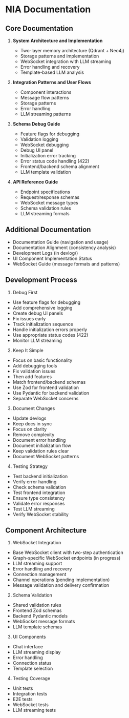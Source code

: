 # NIA Documentation

## Core Documentation

1. **System Architecture and Implementation**
   - Two-layer memory architecture (Qdrant + Neo4j)
   - Storage patterns and implementation
   - WebSocket integration with LLM streaming
   - Error handling and recovery
   - Template-based LLM analysis

2. **Integration Patterns and User Flows**
   - Component interactions
   - Message flow patterns
   - Storage patterns
   - Error handling
   - LLM streaming patterns

3. **Schema Debug Guide**
   - Feature flags for debugging
   - Validation logging
   - WebSocket debugging
   - Debug UI panel
   - Initialization error tracking
   - Error status code handling (422)
   - Frontend/backend schema alignment
   - LLM template validation

4. **API Reference Guide**
   - Endpoint specifications
   - Request/response schemas
   - WebSocket message types
   - Schema validation rules
   - LLM streaming formats

## Additional Documentation

- Documentation Guide (navigation and usage)
- Documentation Alignment (consistency analysis)
- Development Logs (in devlog/)
- UI Component Implementation Status
- WebSocket Guide (message formats and patterns)

## Development Process

1. Debug First
- Use feature flags for debugging
- Add comprehensive logging
- Create debug UI panels
- Fix issues early
- Track initialization sequence
- Handle initialization errors properly
- Use appropriate status codes (422)
- Monitor LLM streaming

2. Keep It Simple
- Focus on basic functionality
- Add debugging tools
- Fix validation issues
- Then add features
- Match frontend/backend schemas
- Use Zod for frontend validation
- Use Pydantic for backend validation
- Separate WebSocket concerns

3. Document Changes
- Update devlogs
- Keep docs in sync
- Focus on clarity
- Remove complexity
- Document error handling
- Document initialization flow
- Keep validation rules clear
- Document WebSocket patterns

4. Testing Strategy
- Test backend initialization
- Verify error handling
- Check schema validation
- Test frontend integration
- Ensure type consistency
- Validate error responses
- Test LLM streaming
- Verify WebSocket stability

## Component Architecture

1. WebSocket Integration
- Base WebSocket client with two-step authentication
- Graph-specific WebSocket endpoints (in progress)
- LLM streaming support
- Error handling and recovery
- Connection management
- Channel operations (pending implementation)
- Message validation and delivery confirmation

2. Schema Validation
- Shared validation rules
- Frontend Zod schemas
- Backend Pydantic models
- WebSocket message formats
- LLM template schemas

3. UI Components
- Chat interface
- LLM streaming display
- Error handling
- Connection status
- Template selection

4. Testing Coverage
- Unit tests
- Integration tests
- E2E tests
- WebSocket tests
- LLM streaming tests
